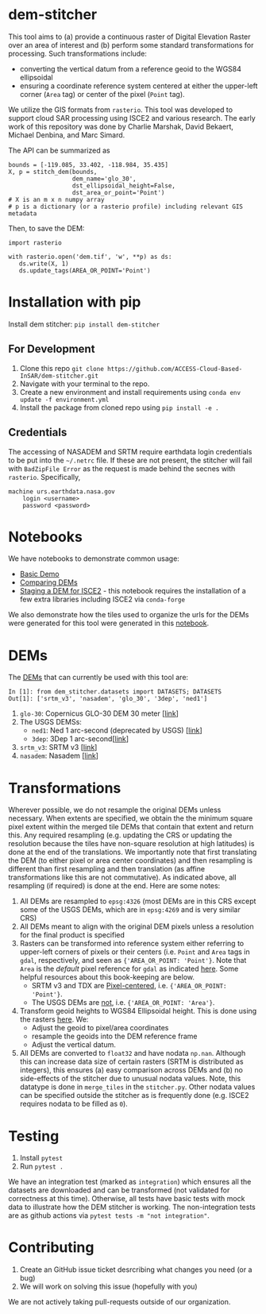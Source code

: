 # dem-stitcher

This tool aims to (a) provide a continuous raster of Digital Elevation Raster over an area of interest and (b) perform some standard transformations for processing. Such transformations include:
+ converting the vertical datum from a reference geoid to the WGS84 ellipsoidal
+ ensuring a coordinate reference system centered at either the upper-left corner (`Area` tag) or center of the pixel (`Point` tag).

We utilize the GIS formats from `rasterio`. This tool was developed to support cloud SAR processing using ISCE2 and various research. The early work of this repository was done by Charlie Marshak, David Bekaert, Michael Denbina, and Marc Simard.

The API can be summarized as

```
bounds = [-119.085, 33.402, -118.984, 35.435]
X, p = stitch_dem(bounds,
                  dem_name='glo_30',
                  dst_ellipsoidal_height=False,
                  dst_area_or_point='Point')
# X is an m x n numpy array
# p is a dictionary (or a rasterio profile) including relevant GIS metadata
```
Then, to save the DEM:
```
import rasterio

with rasterio.open('dem.tif', 'w', **p) as ds:
   ds.write(X, 1)
   ds.update_tags(AREA_OR_POINT='Point')
```


# Installation with pip

Install dem stitcher: `pip install dem-stitcher`

## For Development

1. Clone this repo `git clone https://github.com/ACCESS-Cloud-Based-InSAR/dem-stitcher.git`
2. Navigate with your terminal to the repo.
3. Create a new environment and install requirements using `conda env update -f environment.yml`
4. Install the package from cloned repo using `pip install -e .`


## Credentials

The accessing of NASADEM and SRTM require earthdata login credentials to be put into the `~/.netrc` file. If these are not present, the stitcher will
fail with `BadZipFile Error` as the request is made behind the secnes with `rasterio`. Specifically,

```
machine urs.earthdata.nasa.gov
    login <username>
    password <password>
```
# Notebooks

We have notebooks to demonstrate common usage:

+ [Basic Demo](notebooks/Basic_Demo.ipynb)
+ [Comparing DEMs](notebooks/Comparing_DEMs.ipynb)
+ [Staging a DEM for ISCE2](notebooks/Staging_a_DEM_for_ISCE2.ipynb) - this notebook requires the installation of a few extra libraries including ISCE2 via `conda-forge`

We also demonstrate how the tiles used to organize the urls for the DEMs were generated for this tool were generated in this [notebook](notebooks/organize_tile_data/Format_and_Organize_Data.ipynb).

# DEMs

The [DEMs](https://github.com/ACCESS-Cloud-Based-InSAR/dem_stitcher/tree/main/dem_stitcher/data) that can currently be used with this tool are:

```
In [1]: from dem_stitcher.datasets import DATASETS; DATASETS
Out[1]: ['srtm_v3', 'nasadem', 'glo_30', '3dep', 'ned1']
```

1. `glo-30`: Copernicus GLO-30 DEM 30 meter [[link](https://registry.opendata.aws/copernicus-dem/)]
2. The USGS DEMSs:
   - `ned1`:  Ned 1 arc-second (deprecated by USGS) [[link](https://cugir.library.cornell.edu/catalog/cugir-009096)]
   - `3dep`: 3Dep 1 arc-second[[link](https://www.sciencebase.gov/catalog/item/imap/4f70aa71e4b058caae3f8de1)]
3. `srtm_v3`: SRTM v3 [[link](https://dwtkns.com/srtm30m/)]
4. `nasadem`: Nasadem [[link](https://lpdaac.usgs.gov/products/nasadem_hgtv001/)]

# Transformations

Wherever possible, we do not resample the original DEMs unless necessary. When extents are specified, we obtain the the minimum square pixel extent within the merged tile DEMs that contain that extent and return this. Any required resampling (e.g. updating the CRS or updating the resolution because the tiles have non-square resolution at high latitudes) is done at the end of the translations. We importantly note that first translating the DEM (to either pixel or area center coordinates) and then resampling is different than first resampling and then translation (as affine transformations like this are not commutative). As indicated above, all resampling (if required) is done at the end. Here are some notes:

1. All DEMs are resampled to `epsg:4326` (most DEMs are in this CRS except some of the USGS DEMs, which are in `epsg:4269` and is very similar CRS)
2. All DEMs meant to align with the original DEM pixels unless a resolution for the final product is specified
3. Rasters can be transformed into reference system either referring to upper-left corners of pixels or their centers (i.e. `Point` and `Area` tags in `gdal`, respectively, and seen as `{'AREA_OR_POINT: 'Point'}`. Note that `Area` is the *default* pixel reference for `gdal` as indicated [here](https://gdal.org/tutorials/geotransforms_tut.html). Some helpful resources about this book-keeping are below.
   + SRTM v3 and TDX are [Pixel-centered](https://github.com/OSGeo/gdal/issues/1505#issuecomment-489469904), i.e. `{'AREA_OR_POINT: 'Point'}`.
   + The USGS DEMs are [not](https://www.usgs.gov/core-science-systems/eros/topochange/science/srtm-ned-vertical-differencing?qt-science_center_objects=0#qt-science_center_objects), i.e. `{'AREA_OR_POINT: 'Area'}`.
4. Transform geoid heights to WGS84 Ellipsoidal height. This is done using the rasters [here](https://www.agisoft.com/downloads/geoids/). We:
   + Adjust the geoid to pixel/area coordinates
   + resample the geoids into the DEM reference frame
   + Adjust the vertical datum.
5. All DEMs are converted to `float32` and have nodata `np.nan`. Although this can increase data size of certain rasters (SRTM is distributed as integers), this ensures (a) easy comparison across DEMs and (b) no side-effects of the stitcher due to unusual nodata values. Note, this datatype is done in `merge_tiles` in the `stitcher.py`. Other nodata values can be specified outside the stitcher as is frequently done (e.g. ISCE2 requires nodata to be filled as `0`).


# Testing

1. Install `pytest`
2. Run `pytest .`

 We have an integration test (marked as `integration`) which ensures all the datasets are downloaded and can be transformed (not validated for correctness at this time). Otherwise, all tests have basic tests with mock data to illustrate how the DEM stitcher is working. The non-integration tests are as github actions via `pytest tests -m "not integration"`.

# Contributing

1. Create an GitHub issue ticket desrcribing what changes you need (or a bug)
2. We will work on solving this issue (hopefully with you)

We are not actively taking pull-requests outside of our organization.